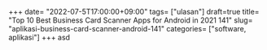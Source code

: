 +++
date= "2022-07-5T17:00:00+09:00"
tags= ["ulasan"]
draft=true
title= "Top 10 Best Business Card Scanner Apps for Android in 2021        141"
slug= "aplikasi-business-card-scanner-android-141"
categories= ["software, aplikasi"]
+++
asd
